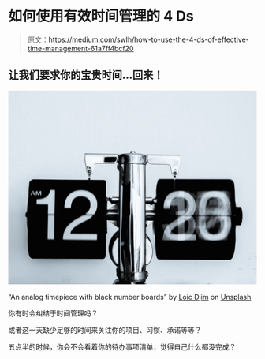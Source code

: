 # 如何使用有效时间管理的 4 Ds

> 原文：<https://medium.com/swlh/how-to-use-the-4-ds-of-effective-time-management-61a7ff4bcf20>

## 让我们要求你的宝贵时间…回来！

![](img/41a819db250b575d627ad6936621c46b.png)

“An analog timepiece with black number boards” by [Loic Djim](https://unsplash.com/@loic?utm_source=medium&utm_medium=referral) on [Unsplash](https://unsplash.com?utm_source=medium&utm_medium=referral)

你有时会纠结于时间管理吗？

或者这一天缺少足够的时间来关注你的项目、习惯、承诺等等？

五点半的时候，你会不会看着你的待办事项清单，觉得自己什么都没完成？